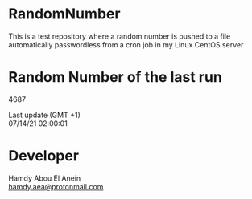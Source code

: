 # RandomNumber    
This is a test repository where a random number is pushed to a file automatically passwordless from a cron job in my Linux CentOS server    
# Random Number of the last run   
4687
      
Last update (GMT +1)    
07/14/21 02:00:01
# Developer    
Hamdy Abou El Anein   
hamdy.aea@protonmail.com
